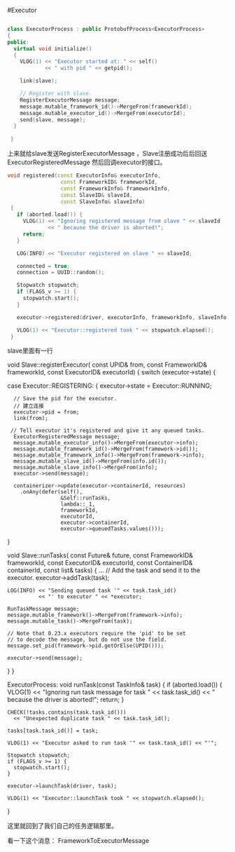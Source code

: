 #Executor

~~~cpp

class ExecutorProcess : public ProtobufProcess<ExecutorProcess>
{
public:
  virtual void initialize()
  {
    VLOG(1) << "Executor started at: " << self()
            << " with pid " << getpid();

    link(slave);

    // Register with slave.
    RegisterExecutorMessage message;
    message.mutable_framework_id()->MergeFrom(frameworkId);
    message.mutable_executor_id()->MergeFrom(executorId);
    send(slave, message);
  }
 
 }
 ~~~
 上来就给slave发送RegisterExecutorMessage ，Slave注册成功后后回送ExecutorRegisteredMessage
 然后回调executor的接口。
 ~~~cpp
 void registered(const ExecutorInfo& executorInfo,
                  const FrameworkID& frameworkId,
                  const FrameworkInfo& frameworkInfo,
                  const SlaveID& slaveId,
                  const SlaveInfo& slaveInfo)
  {
    if (aborted.load()) {
      VLOG(1) << "Ignoring registered message from slave " << slaveId
              << " because the driver is aborted!";
      return;
    }

    LOG(INFO) << "Executor registered on slave " << slaveId;

    connected = true;
    connection = UUID::random();

    Stopwatch stopwatch;
    if (FLAGS_v >= 1) {
      stopwatch.start();
    }

    executor->registered(driver, executorInfo, frameworkInfo, slaveInfo);

    VLOG(1) << "Executor::registered took " << stopwatch.elapsed();
  }

~~~

slave里面有一行

void Slave::registerExecutor(
    const UPID& from,
    const FrameworkID& frameworkId,
    const ExecutorID& executorId)
{
  switch (executor->state) {
   
   case Executor::REGISTERING: {
      executor->state = Executor::RUNNING;

      // Save the pid for the executor.
      // 建立连接
      executor->pid = from;
      link(from);

     // Tell executor it's registered and give it any queued tasks.
      ExecutorRegisteredMessage message;
      message.mutable_executor_info()->MergeFrom(executor->info);
      message.mutable_framework_id()->MergeFrom(framework->id());
      message.mutable_framework_info()->MergeFrom(framework->info);
      message.mutable_slave_id()->MergeFrom(info.id());
      message.mutable_slave_info()->MergeFrom(info);
      executor->send(message);

      containerizer->update(executor->containerId, resources)
        .onAny(defer(self(),
                     &Self::runTasks,
                     lambda::_1,
                     frameworkId,
                     executorId,
                     executor->containerId,
                     executor->queuedTasks.values()));

}

void Slave::runTasks(
    const Future<Nothing>& future,
    const FrameworkID& frameworkId,
    const ExecutorID& executorId,
    const ContainerID& containerId,
    const list<TaskInfo>& tasks)
{
...
    // Add the task and send it to the executor.
    executor->addTask(task);

    LOG(INFO) << "Sending queued task '" << task.task_id()
              << "' to executor " << *executor;

    RunTaskMessage message;
    message.mutable_framework()->MergeFrom(framework->info);
    message.mutable_task()->MergeFrom(task);

    // Note that 0.23.x executors require the 'pid' to be set
    // to decode the message, but do not use the field.
    message.set_pid(framework->pid.getOrElse(UPID()));

    executor->send(message);
  }
}


ExecutorProcess:
void runTask(const TaskInfo& task)
  {
    if (aborted.load()) {
      VLOG(1) << "Ignoring run task message for task " << task.task_id()
              << " because the driver is aborted!";
      return;
    }

    CHECK(!tasks.contains(task.task_id()))
      << "Unexpected duplicate task " << task.task_id();

    tasks[task.task_id()] = task;

    VLOG(1) << "Executor asked to run task '" << task.task_id() << "'";

    Stopwatch stopwatch;
    if (FLAGS_v >= 1) {
      stopwatch.start();
    }

    executor->launchTask(driver, task);

    VLOG(1) << "Executor::launchTask took " << stopwatch.elapsed();
  }

这里就回到了我们自己的任务逻辑那里。

看一下这个消息：
FrameworkToExecutorMessage

